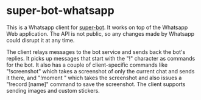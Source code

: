 # super-bot-whatsapp
This is a Whatsapp client for [super-bot](https://github.com/gfaraj/super-bot). It works on top of the Whatsapp Web application. The API is not public, so any changes made by Whatsapp could disrupt it at any time. 

The client relays messages to the bot service and sends back the bot's replies. It picks up messages that start with the "!" character as commands for the bot. It also has a couple of client-specific commands like "!screenshot" which takes a screenshot of only the current chat and sends it there, and "!moment " which takes the screenshot and also issues a "!record [name]" command to save the screenshot. The client supports sending images and custom stickers.

